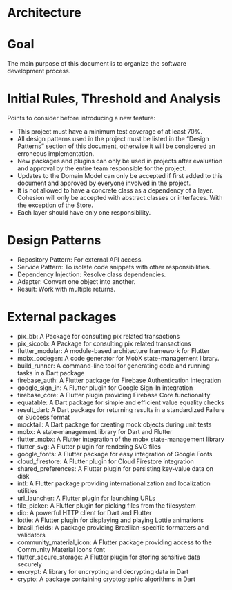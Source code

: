# Architecture

# Goal

The main purpose of this document is to organize the software development process.

# Initial Rules, Threshold and Analysis

Points to consider before introducing a new feature:

- This project must have a minimum test coverage of at least 70%.
- All design patterns used in the project must be listed in the “Design Patterns” section of this document, otherwise it will be considered an erroneous implementation.
- New packages and plugins can only be used in projects after evaluation and approval by the entire team responsible for the project.
- Updates to the Domain Model can only be accepted if first added to this document and approved by everyone involved in the project.
- It is not allowed to have a concrete class as a dependency of a layer. Cohesion will only be accepted with abstract classes or interfaces. With the exception of the Store.
- Each layer should have only one responsibility.

# Design Patterns

- Repository Pattern: For external API access.
- Service Pattern: To isolate code snippets with other responsibilities.
- Dependency Injection: Resolve class dependencies.
- Adapter: Convert one object into another.
- Result: Work with multiple returns.

# External packages

- pix_bb: A Package for consulting pix related transactions
- pix_sicoob: A Package for consulting pix related transactions
- flutter_modular: A module-based architecture framework for Flutter
- mobx_codegen: A code generator for MobX state-management library.
- build_runner: A command-line tool for generating code and running tasks in a Dart package
- firebase_auth: A Flutter package for Firebase Authentication integration
- google_sign_in: A Flutter plugin for Google Sign-In integration
- firebase_core: A Flutter plugin providing Firebase Core functionality
- equatable: A Dart package for simple and efficient value equality checks
- result_dart: A Dart package for returning results in a standardized Failure or Success format
- mocktail: A Dart package for creating mock objects during unit tests
- mobx: A state-management library for Dart and Flutter
- flutter_mobx: A Flutter integration of the mobx state-management library
- flutter_svg: A Flutter plugin for rendering SVG files
- google_fonts: A Flutter package for easy integration of Google Fonts
- cloud_firestore: A Flutter plugin for Cloud Firestore integration
- shared_preferences: A Flutter plugin for persisting key-value data on disk
- intl: A Flutter package providing internationalization and localization utilities
- url_launcher: A Flutter plugin for launching URLs
- file_picker: A Flutter plugin for picking files from the filesystem
- dio: A powerful HTTP client for Dart and Flutter
- lottie: A Flutter plugin for displaying and playing Lottie animations
- brasil_fields: A package providing Brazilian-specific formatters and validators
- community_material_icon: A Flutter package providing access to the Community Material Icons font
- flutter_secure_storage: A Flutter plugin for storing sensitive data securely
- encrypt: A library for encrypting and decrypting data in Dart
- crypto: A package containing cryptographic algorithms in Dart
